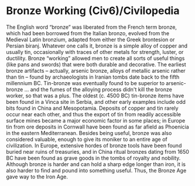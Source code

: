 # Bronze Working (Civ6)/Civilopedia

The English word “bronze” was liberated from the French term bronze, which had been borrowed from the Italian bronzo, evolved from the Medieval Latin bronzium, adapted from either the Greek brontesion or Persian biranj. Whatever one calls it, bronze is a simple alloy of copper and usually tin, occasionally with traces of other metals for strength, luster, or ductility. Bronze “working” allowed men to create all sorts of useful things (like pans and swords) that were both durable and decorative.
The earliest bronze artifacts – actually, arsenic bronze, alloys of metallic arsenic rather than tin – found by archaeologists in Iranian tombs date back to the fifth millennium BC. Tin-bronze was eventually found to be superior to arsenic-bronze ... and the fumes of the alloying process didn't kill the bronze worker, so that was a plus. The oldest (c. 4500 BC) tin-bronze items have been found in a Vinca site in Serbia, and other early examples include odd bits found in China and Mesopotamia.
Deposits of copper and tin rarely occur near each other, and thus the export of tin from readily accessible surface mines became a major economic factor in some places; in Europe tin from ore deposits in Cornwall have been found as far afield as Phoenicia in the eastern Mediterranean. Besides being useful, bronze was also considered valuable, enough to give its moniker to an entire age of civilization. In Europe, extensive hordes of bronze tools have been found buried near ruins of treasuries, and in China ritual bronzes dating from 1650 BC have been found as grave goods in the tombs of royalty and nobility.
Although bronze is harder and can hold a sharp edge longer than iron, it is also harder to find and pound into something useful. Thus, the Bronze Age gave way to the Iron Age.